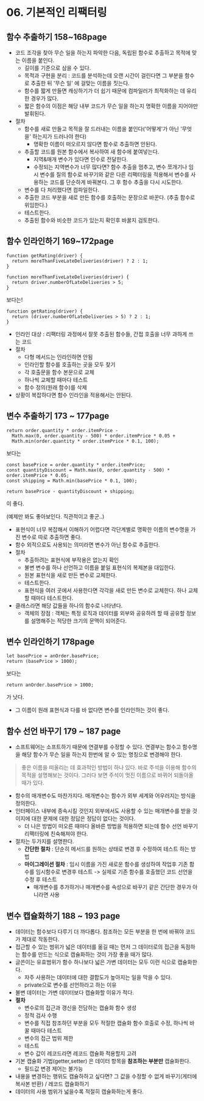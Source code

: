 # 06. 기본적인 리팩터링

## 함수 추출하기 158~168page
- 코드 조각을 찾아 무슨 일을 하는지 파악한 다음, 독립된 함수로 추출하고 목적에 맞는 이름을 붙인다. 
  - 길이를 기준으로 삼을 수 있다. 
  - 목적과 구현을 분리 : 코드를 분석하는데 오랜 시간이 걸린다면 그 부분을 함수로 추출한 뒤 '무슨 일' 에 걸맞는 이름을 짓는다. 
  - 함수를 짧게 만들면 캐싱하기가 더 쉽기 때문에 컴파일러가 최적화하는 데 유리한 경우가 많다. 
  - 짧은 함수의 이점은 해당 내부 코드가 무슨 일을 하는지 명확한 이름을 지어야만 발휘된다. 
- 절차
  - 함수를 새로 만들고 목적을 잘 드러내는 이름을 붙인다('어떻게'가 아닌 '무엇을' 하는지가 드러나야 한다)
    - 명확한 이름이 떠오르지 않다면 함수로 추출하면 안된다. 
  - 추출할 코드를 원본 함수에서 복사하여 새 함수에 붙여넣는다.
    - 지역&매개 변수가 있다면 인수로 전달한다. 
    - 수정되는 지역변수가 너무 많다면? 함수 추출을 멈추고, 변수 쪼개기나 임시 변수를 질의 함수로 바꾸기와 같은 다른 리팩터링을 적용해서 변수를 사용하는 코드를 단순하게 바꿔본다. 그 후 함수 추출을 다시 시도한다.
  - 변수를 다 처리했다면 컴파일한다.
  - 추출한 코드 부분을 새로 만든 함수를 호출하는 문장으로 바꾼다. (추출 함수로 위임한다.)
  - 테스트한다.
  - 추출된 함수와 비슷한 코드가 있는지 확인후 바꿀지 검토한다. 

## 함수 인라인하기 169~172page
```
function getRating(driver) {
  return moreThanFiveLateDeliveries(driver) ? 2 : 1;
}

function moreThanFiveLateDeliveries(driver) {
  return driver.numberOfLateDeliveries > 5;
}
```
보다는!
```
function getRating(driver) {
  return (driver.numberOfLateDeliveries > 5) ? 2 : 1;
}
```
- 인라인 대상 : 리팩터링 과정에서 잘못 추출된 함수들, 간접 호출을 너무 과하게 쓰는 코드
- 절차
  - 다형 메서드는 인라인하면 안됨
  - 인라인할 함수를 호출하는 곳을 모두 찾기
  - 각 호출문을 함수 본문으로 교체
  - 하나씩 교체할 때마다 테스트 
  - 함수 정의(원래 함수)를 삭제 
- 상황이 복잡하다면 함수 인라인을 적용해서는 안된다. 

## 변수 추출하기 173 ~ 177page
```
return order.quantity * order.itemPrice -
  Math.max(0, order.quantity - 500) * order.itemPrice * 0.05 +
  Math.min(order.quantity * order.itemPrice * 0.1, 100);
```
보다는
```
const basePrice = order.quantity * order.itemPrice;
const quantityDiscount = Math.max(0, order.quantity - 500) * order.itemPrice * 0.05;
const shipping = Math.min(basePrice * 0.1, 100);

return basePrice - quantityDiscount + shipping;
```
이 좋다.

(예제만 봐도 좋아보인다. 직관적이고 좋군..)

- 표현식이 너무 복잡해서 이해하기 어렵다면 각단계별로 명확한 이름의 변수명을 가진 변수로 따로 추출하면 좋다.
- 함수 외적으로도 사용되는 의미라면 변수가 아닌 함수로 추출한다.
- 절차
  - 추출하려는 표현식에 부작용은 없는지 확인
  - 불변 변수를 하나 선언하고 이름을 붙일 표현식의 복제본을 대입한다.
  - 원본 표현식을 새로 만든 변수로 교체한다.
  - 테스트한다.
  - 표현식을 여러 곳에서 사용한다면 각각을 새로 만든 변수로 교체한다. 하나 교체할 때마다 테스트한다.
- 클래스라면 해당 값들을 하나의 함수로 나타낸다.
  - 객체의 장점 : 객체는 특정 로직과 데이터를 외부와 공유하려 할 때 공유할 정보를 설명해주는 적당한 크기의 문맥이 되어준다. 


## 변수 인라인하기 178page
```
let basePrice = anOrder.basePrice;
return (basePrice > 1000);
```
보다는
```
return anOrder.basePrice > 1000;
```
가 낫다.
- 그 이름이 원래 표현식과 다를 바 없다면 변수를 인라인하는 것이 좋다. 

## 함수 선언 바꾸기 179 ~ 187 page
- 소프트웨어는 소프트하기 때문에 연결부를 수정할 수 있다. 연결부는 함수고 함수명을 해당 함수가 무슨 일을 하는지 한번에 알 수 있는 명칭으로 변경해야 한다.
> 좋은 이름을 떠올리는 데 효과적인 방법이 하나 있다. 바로 주석을 이용해 함수의 목적을 설명해보는 것이다. 그러다 보면 주석이 멋진 이름으로 바뀌어 되돌아올 때가 있다. 
- 함수의 매개변수도 마찬가지다. 매개변수는 함수가 외부 세계와 어우러지는 방식을 정의한다.
- 인터페이스 내부에 종속시킬 것인지 외부에서도 사용할 수 있는 매개변수를 받을 것이지에 대한 문제에 대한 정답은 정답이 없다는 것이다.
  - 더 나은 방법이 떠오른 때마다 올바른 방법을 적용하면 되는데 함수 선언 바꾸기 리팩터링에 친숙해져야 한다. 
- 절차는 두가지를 설명한다.
  - **간단한 절차** : 단순히 메서드를 원하는 상태로 변경 후 수정하여 테스트 하는 방법
  - **마이그레이션 절차** : 임시 이름을 가진 새로운 함수를 생성하여 작업후 기존 함수를 임시함수로 변경후 테스트 -> 실제로 기존 함수를 호출했던 코드 선언을 수정 후 테스트 
    - 매개변수를 추가하거나 매개변수를 속성으로 바꾸기 같은 간단한 경우가 아니라면 사용 

## 변수 캡슐화하기 188 ~ 193 page 
- 데이터는 함수보다 다루기 더 까다롭다. 참조하는 모든 부분을 한 번에 바꿔야 코드가 제대로 작동한다.
- 접근할 수 있는 범위가 넓은 데이터를 옮길 때는 먼저 그 데이터로의 접근을 독점하는 함수를 만드는 식으로 캡슐화하는 것이 가장 좋을 때가 많다.
- 글쓴이는 유효범위가 함수 하나보다 넓은 가변 데이터는 모두 이런 식으로 캡슐화한다.
  - 자주 사용하는 데이터에 대한 결합도가 높아지는 일을 막을 수 있다. 
  - private으로 변수를 선언하라고 하는 이유
- 불변 데이터는 가변 데이터보다 캡슐화할 이유가 적다. 
- **절차**
  - 변수로의 접근과 갱신을 전담하는 캡슐화 함수 생성
  - 정적 검사 수행
  - 변수를 직접 참조하던 부분을 모두 적절한 캡슐화 함수 호출로 수정, 하나씩 바꿀 때마다 테스트
  - 변수의 접근 법위 제한 
  - 테스트
  - 변수 값이 레코드라면 레코드 캡슐화 적용할지 고려 
- 기본 캡슐화 기법(getter,setter) 은 데이터 항목을 **참조하는 부분만** 캡슐화한다.
  - 필드값 변경 제어는 불가능 
- 내용을 변경하는 행위도 캡슐하하고 싶다면? 그 값을 수정할 수 없게 바꾸기(게터에 복사본 반환) / 레코드 캡슐화하기 
- 데이터의 사용 범위가 넓을수록 적절히 캡슐화하는게 좋다.
